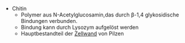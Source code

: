 - Chitin
    - Polymer aus N-Acetylglucosamin,das durch β-1,4 glykosidische Bindungen verbunden. 
    - Bindung  kann durch Lysozym aufgelöst  werden  
    - Hauptbestandteil der [Zellwand](Biologie-Bachelor/Mikrobiologie/Eukaryoten/Pilze-(Fungi,-Mycota)/Zellwand.md)  von Pilzen
